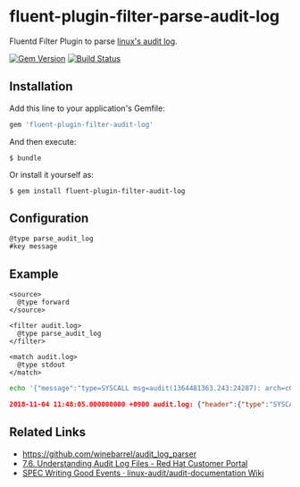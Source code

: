 # fluent-plugin-filter-parse-audit-log

Fluentd Filter Plugin to parse [linux's audit log](https://github.com/linux-audit/audit-documentation/wiki).

[![Gem Version](https://badge.fury.io/rb/fluent-plugin-filter-parse-audit-log.svg)](http://badge.fury.io/rb/fluent-plugin-filter-parse-audit-log)
[![Build Status](https://travis-ci.org/winebarrel/fluent-plugin-filter-parse-audit-log.svg?branch=master)](https://travis-ci.org/winebarrel/fluent-plugin-filter-parse-audit-log)

## Installation

Add this line to your application's Gemfile:

```ruby
gem 'fluent-plugin-filter-audit-log'
```

And then execute:

    $ bundle

Or install it yourself as:

    $ gem install fluent-plugin-filter-audit-log

## Configuration

```
@type parse_audit_log
#key message
```

## Example

```
<source>
  @type forward
</source>

<filter audit.log>
  @type parse_audit_log
</filter>

<match audit.log>
  @type stdout
</match>
```

```sh
echo '{"message":"type=SYSCALL msg=audit(1364481363.243:24287): arch=c000003e syscall=2 success=no exit=-13 a0=7fffd19c5592 a1=0 a2=7fffd19c4b50 a3=a items=1 ppid=2686 pid=3538 auid=500 uid=500 gid=500 euid=500 suid=500 fsuid=500 egid=500 sgid=500 fsgid=500 tty=pts0 ses=1 comm=\"cat\" exe=\"/bin/cat\" subj=unconfined_u:unconfined_r:unconfined_t:s0-s0:c0.c1023 key=\"sshd_config\""}' | fluent-cat -t audit.log
```

```json
2018-11-04 11:48:05.000000000 +0900 audit.log: {"header":{"type":"SYSCALL","msg":"audit(1364481363.243:24287)"},"body":{"arch":"c000003e","syscall":"2","success":"no","exit":"-13","a0":"7fffd19c5592","a1":"0","a2":"7fffd19c4b50","a3":"a","items":"1","ppid":"2686","pid":"3538","auid":"500","uid":"500","gid":"500","euid":"500","suid":"500","fsuid":"500","egid":"500","sgid":"500","fsgid":"500","tty":"pts0","ses":"1","comm":"\"cat\"","exe":"\"/bin/cat\"","subj":"unconfined_u:unconfined_r:unconfined_t:s0-s0:c0.c1023","key":"\"sshd_config\""}}
```

## Related Links

* https://github.com/winebarrel/audit_log_parser
* [7.6. Understanding Audit Log Files - Red Hat Customer Portal](https://access.redhat.com/documentation/en-us/red_hat_enterprise_linux/6/html/security_guide/sec-understanding_audit_log_files)
* [SPEC Writing Good Events · linux-audit/audit-documentation Wiki](https://github.com/linux-audit/audit-documentation/wiki/SPEC-Writing-Good-Events)
